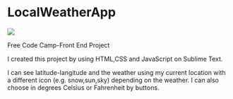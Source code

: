 # LocalWeatherApp

![](https://raw.githubusercontent.com/erolozge/LocalWeatherApp/master/weather.png)

Free Code Camp-Front End Project 

I created this project by using HTML,CSS and JavaScript on Sublime Text.

I can see latitude-langitude and the weather using my current location with a different icon (e.g. snow,sun,sky) depending on the weather.
I can also choose in degrees Celsius or Fahrenheit by buttons.
